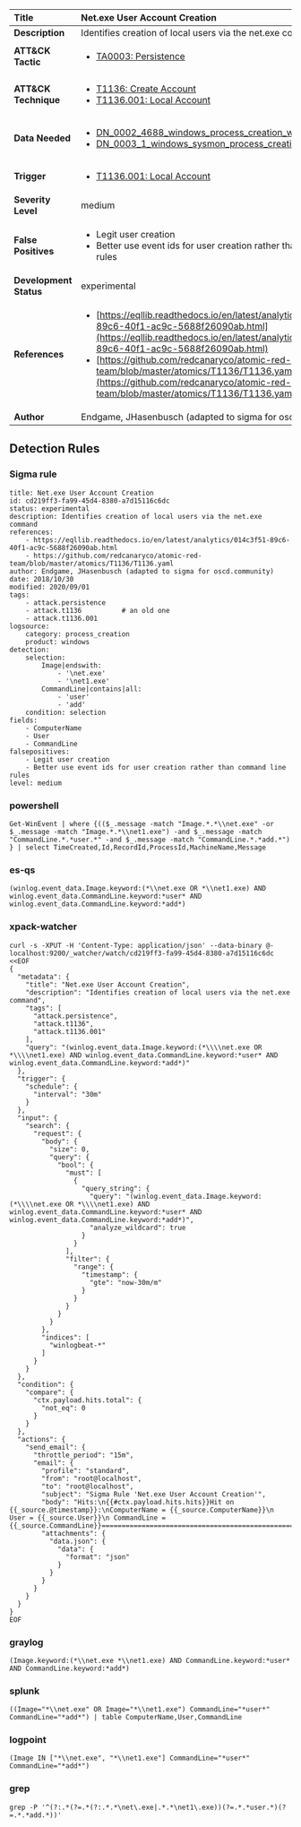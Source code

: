 | Title                    | Net.exe User Account Creation       |
|:-------------------------|:------------------|
| **Description**          | Identifies creation of local users via the net.exe command |
| **ATT&amp;CK Tactic**    |  <ul><li>[TA0003: Persistence](https://attack.mitre.org/tactics/TA0003)</li></ul>  |
| **ATT&amp;CK Technique** | <ul><li>[T1136: Create Account](https://attack.mitre.org/techniques/T1136)</li><li>[T1136.001: Local Account](https://attack.mitre.org/techniques/T1136/001)</li></ul>  |
| **Data Needed**          | <ul><li>[DN_0002_4688_windows_process_creation_with_commandline](../Data_Needed/DN_0002_4688_windows_process_creation_with_commandline.md)</li><li>[DN_0003_1_windows_sysmon_process_creation](../Data_Needed/DN_0003_1_windows_sysmon_process_creation.md)</li></ul>  |
| **Trigger**              | <ul><li>[T1136.001: Local Account](../Triggers/T1136.001.md)</li></ul>  |
| **Severity Level**       | medium |
| **False Positives**      | <ul><li>Legit user creation</li><li>Better use event ids for user creation rather than command line rules</li></ul>  |
| **Development Status**   | experimental |
| **References**           | <ul><li>[https://eqllib.readthedocs.io/en/latest/analytics/014c3f51-89c6-40f1-ac9c-5688f26090ab.html](https://eqllib.readthedocs.io/en/latest/analytics/014c3f51-89c6-40f1-ac9c-5688f26090ab.html)</li><li>[https://github.com/redcanaryco/atomic-red-team/blob/master/atomics/T1136/T1136.yaml](https://github.com/redcanaryco/atomic-red-team/blob/master/atomics/T1136/T1136.yaml)</li></ul>  |
| **Author**               | Endgame, JHasenbusch (adapted to sigma for oscd.community) |


## Detection Rules

### Sigma rule

```
title: Net.exe User Account Creation
id: cd219ff3-fa99-45d4-8380-a7d15116c6dc
status: experimental
description: Identifies creation of local users via the net.exe command
references:
    - https://eqllib.readthedocs.io/en/latest/analytics/014c3f51-89c6-40f1-ac9c-5688f26090ab.html
    - https://github.com/redcanaryco/atomic-red-team/blob/master/atomics/T1136/T1136.yaml
author: Endgame, JHasenbusch (adapted to sigma for oscd.community)
date: 2018/10/30
modified: 2020/09/01
tags:
    - attack.persistence
    - attack.t1136          # an old one
    - attack.t1136.001
logsource:
    category: process_creation
    product: windows
detection:
    selection:
        Image|endswith: 
            - '\net.exe'
            - '\net1.exe'
        CommandLine|contains|all: 
            - 'user'
            - 'add'
    condition: selection
fields:
    - ComputerName
    - User
    - CommandLine
falsepositives:
    - Legit user creation
    - Better use event ids for user creation rather than command line rules
level: medium

```





### powershell
    
```
Get-WinEvent | where {(($_.message -match "Image.*.*\\net.exe" -or $_.message -match "Image.*.*\\net1.exe") -and $_.message -match "CommandLine.*.*user.*" -and $_.message -match "CommandLine.*.*add.*") } | select TimeCreated,Id,RecordId,ProcessId,MachineName,Message
```


### es-qs
    
```
(winlog.event_data.Image.keyword:(*\\net.exe OR *\\net1.exe) AND winlog.event_data.CommandLine.keyword:*user* AND winlog.event_data.CommandLine.keyword:*add*)
```


### xpack-watcher
    
```
curl -s -XPUT -H 'Content-Type: application/json' --data-binary @- localhost:9200/_watcher/watch/cd219ff3-fa99-45d4-8380-a7d15116c6dc <<EOF
{
  "metadata": {
    "title": "Net.exe User Account Creation",
    "description": "Identifies creation of local users via the net.exe command",
    "tags": [
      "attack.persistence",
      "attack.t1136",
      "attack.t1136.001"
    ],
    "query": "(winlog.event_data.Image.keyword:(*\\\\net.exe OR *\\\\net1.exe) AND winlog.event_data.CommandLine.keyword:*user* AND winlog.event_data.CommandLine.keyword:*add*)"
  },
  "trigger": {
    "schedule": {
      "interval": "30m"
    }
  },
  "input": {
    "search": {
      "request": {
        "body": {
          "size": 0,
          "query": {
            "bool": {
              "must": [
                {
                  "query_string": {
                    "query": "(winlog.event_data.Image.keyword:(*\\\\net.exe OR *\\\\net1.exe) AND winlog.event_data.CommandLine.keyword:*user* AND winlog.event_data.CommandLine.keyword:*add*)",
                    "analyze_wildcard": true
                  }
                }
              ],
              "filter": {
                "range": {
                  "timestamp": {
                    "gte": "now-30m/m"
                  }
                }
              }
            }
          }
        },
        "indices": [
          "winlogbeat-*"
        ]
      }
    }
  },
  "condition": {
    "compare": {
      "ctx.payload.hits.total": {
        "not_eq": 0
      }
    }
  },
  "actions": {
    "send_email": {
      "throttle_period": "15m",
      "email": {
        "profile": "standard",
        "from": "root@localhost",
        "to": "root@localhost",
        "subject": "Sigma Rule 'Net.exe User Account Creation'",
        "body": "Hits:\n{{#ctx.payload.hits.hits}}Hit on {{_source.@timestamp}}:\nComputerName = {{_source.ComputerName}}\n        User = {{_source.User}}\n CommandLine = {{_source.CommandLine}}================================================================================\n{{/ctx.payload.hits.hits}}",
        "attachments": {
          "data.json": {
            "data": {
              "format": "json"
            }
          }
        }
      }
    }
  }
}
EOF

```


### graylog
    
```
(Image.keyword:(*\\net.exe *\\net1.exe) AND CommandLine.keyword:*user* AND CommandLine.keyword:*add*)
```


### splunk
    
```
((Image="*\\net.exe" OR Image="*\\net1.exe") CommandLine="*user*" CommandLine="*add*") | table ComputerName,User,CommandLine
```


### logpoint
    
```
(Image IN ["*\\net.exe", "*\\net1.exe"] CommandLine="*user*" CommandLine="*add*")
```


### grep
    
```
grep -P '^(?:.*(?=.*(?:.*.*\net\.exe|.*.*\net1\.exe))(?=.*.*user.*)(?=.*.*add.*))'
```



